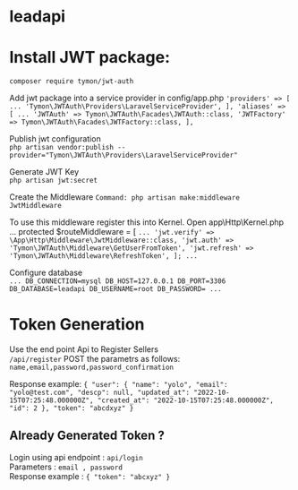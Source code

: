 # leadapi
 
# Install JWT package:<br>

`composer require tymon/jwt-auth`<br>

Add jwt package into a service provider in config/app.php
`'providers' => [
...
'Tymon\JWTAuth\Providers\LaravelServiceProvider',
],
'aliases' => [
...
'JWTAuth' => Tymon\JWTAuth\Facades\JWTAuth::class,
'JWTFactory' => Tymon\JWTAuth\Facades\JWTFactory::class,
],`

Publish jwt configuration<br>
`php artisan vendor:publish --provider="Tymon\JWTAuth\Providers\LaravelServiceProvider"`

Generate JWT Key<br>
`php artisan jwt:secret`

Create the Middleware
`Command: php artisan make:middleware JwtMiddleware`

To use this middleware register this into Kernel. Open app\Http\Kernel.php<br>
...
protected $routeMiddleware = [
`...
'jwt.verify' => \App\Http\Middleware\JwtMiddleware::class,
'jwt.auth' => 'Tymon\JWTAuth\Middleware\GetUserFromToken',
'jwt.refresh' => 'Tymon\JWTAuth\Middleware\RefreshToken',
];
...`

Configure database<br>
`...
DB_CONNECTION=mysql
DB_HOST=127.0.0.1
DB_PORT=3306
DB_DATABASE=leadapi
DB_USERNAME=root
DB_PASSWORD=
...`

# **Token Generation**<br>

Use the end point Api to Register Sellers<br>
`/api/register`
POST the parametrs as follows:<br>
`name,email,password,password_confirmation`

Response example:
`{
"user": {
"name": "yolo",
"email": "yolo@test.com",
"descp": null,
"updated_at": "2022-10-15T07:25:48.000000Z",
"created_at": "2022-10-15T07:25:48.000000Z",
"id": 2
},
"token": "abcdxyz"
}`

## Already Generated Token ?

Login using api endpoint : `api/login `<br>
Parameters : `email , password`<br>
Response example :
`{
"token": "abcxyz"
}`


